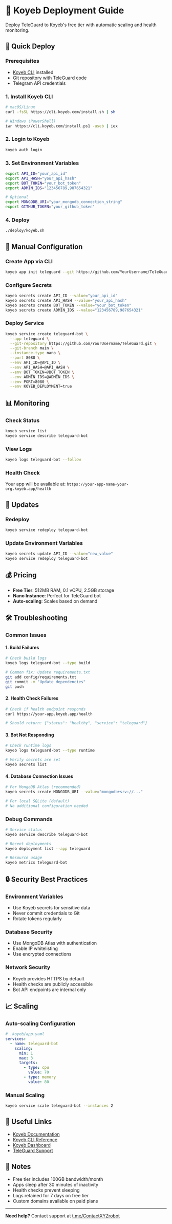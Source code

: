 # 🚀 Koyeb Deployment Guide

Deploy TeleGuard to Koyeb's free tier with automatic scaling and health monitoring.

## 🎯 Quick Deploy

### Prerequisites
- [Koyeb CLI](https://www.koyeb.com/docs/cli) installed
- Git repository with TeleGuard code
- Telegram API credentials

### 1. Install Koyeb CLI
```bash
# macOS/Linux
curl -fsSL https://cli.koyeb.com/install.sh | sh

# Windows (PowerShell)
iwr https://cli.koyeb.com/install.ps1 -useb | iex
```

### 2. Login to Koyeb
```bash
koyeb auth login
```

### 3. Set Environment Variables
```bash
export API_ID="your_api_id"
export API_HASH="your_api_hash"
export BOT_TOKEN="your_bot_token"
export ADMIN_IDS="123456789,987654321"

# Optional
export MONGODB_URI="your_mongodb_connection_string"
export GITHUB_TOKEN="your_github_token"
```

### 4. Deploy
```bash
./deploy/koyeb.sh
```

## 🔧 Manual Configuration

### Create App via CLI
```bash
koyeb app init teleguard --git https://github.com/YourUsername/TeleGuard.git
```

### Configure Secrets
```bash
koyeb secrets create API_ID --value="your_api_id"
koyeb secrets create API_HASH --value="your_api_hash"
koyeb secrets create BOT_TOKEN --value="your_bot_token"
koyeb secrets create ADMIN_IDS --value="123456789,987654321"
```

### Deploy Service
```bash
koyeb service create teleguard-bot \
  --app teleguard \
  --git-repository https://github.com/YourUsername/TeleGuard.git \
  --git-branch main \
  --instance-type nano \
  --port 8080 \
  --env API_ID=@API_ID \
  --env API_HASH=@API_HASH \
  --env BOT_TOKEN=@BOT_TOKEN \
  --env ADMIN_IDS=@ADMIN_IDS \
  --env PORT=8080 \
  --env KOYEB_DEPLOYMENT=true
```

## 📊 Monitoring

### Check Status
```bash
koyeb service list
koyeb service describe teleguard-bot
```

### View Logs
```bash
koyeb logs teleguard-bot --follow
```

### Health Check
Your app will be available at: `https://your-app-name-your-org.koyeb.app/health`

## 🔄 Updates

### Redeploy
```bash
koyeb service redeploy teleguard-bot
```

### Update Environment Variables
```bash
koyeb secrets update API_ID --value="new_value"
koyeb service redeploy teleguard-bot
```

## 💰 Pricing

- **Free Tier**: 512MB RAM, 0.1 vCPU, 2.5GB storage
- **Nano Instance**: Perfect for TeleGuard bot
- **Auto-scaling**: Scales based on demand

## 🛠️ Troubleshooting

### Common Issues

#### 1. Build Failures
```bash
# Check build logs
koyeb logs teleguard-bot --type build

# Common fix: Update requirements.txt
git add config/requirements.txt
git commit -m "Update dependencies"
git push
```

#### 2. Health Check Failures
```bash
# Check if health endpoint responds
curl https://your-app.koyeb.app/health

# Should return: {"status": "healthy", "service": "teleguard"}
```

#### 3. Bot Not Responding
```bash
# Check runtime logs
koyeb logs teleguard-bot --type runtime

# Verify secrets are set
koyeb secrets list
```

#### 4. Database Connection Issues
```bash
# For MongoDB Atlas (recommended)
koyeb secrets create MONGODB_URI --value="mongodb+srv://..."

# For local SQLite (default)
# No additional configuration needed
```

### Debug Commands
```bash
# Service status
koyeb service describe teleguard-bot

# Recent deployments
koyeb deployment list --app teleguard

# Resource usage
koyeb metrics teleguard-bot
```

## 🔒 Security Best Practices

### Environment Variables
- Use Koyeb secrets for sensitive data
- Never commit credentials to Git
- Rotate tokens regularly

### Database Security
- Use MongoDB Atlas with authentication
- Enable IP whitelisting
- Use encrypted connections

### Network Security
- Koyeb provides HTTPS by default
- Health checks are publicly accessible
- Bot API endpoints are internal only

## 📈 Scaling

### Auto-scaling Configuration
```yaml
# .koyeb/app.yaml
services:
  - name: teleguard-bot
    scaling:
      min: 1
      max: 3
      targets:
        - type: cpu
          value: 70
        - type: memory
          value: 80
```

### Manual Scaling
```bash
koyeb service scale teleguard-bot --instances 2
```

## 🔗 Useful Links

- [Koyeb Documentation](https://www.koyeb.com/docs)
- [Koyeb CLI Reference](https://www.koyeb.com/docs/cli)
- [Koyeb Dashboard](https://app.koyeb.com)
- [TeleGuard Support](https://t.me/ContactXYZrobot)

## 📝 Notes

- Free tier includes 100GB bandwidth/month
- Apps sleep after 30 minutes of inactivity
- Health checks prevent sleeping
- Logs retained for 7 days on free tier
- Custom domains available on paid plans

---

**Need help?** Contact support at [t.me/ContactXYZrobot](https://t.me/ContactXYZrobot)